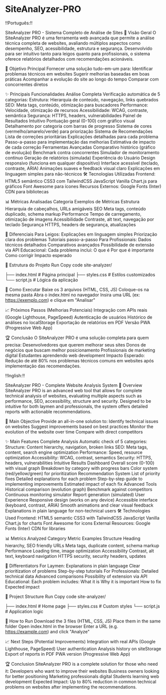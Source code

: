 # SiteAnalyzer-PRO

‼️Português:‼️

SiteAnalyzer PRO - Sistema Completo de Análise de Sites  📌
 Visão Geral O SiteAnalyzer PRO é uma ferramenta web avançada que permite a análise técnica completa de websites, avaliando múltiplos aspectos como desempenho, SEO, acessibilidade, estrutura e segurança.
 Desenvolvido para ser intuitivo tanto para leigos quanto para profissionais, o sistema oferece relatórios detalhados com recomendações acionáveis. 

 🎯 Objetivo Principal Fornecer uma solução tudo-em-um para:  Identificar problemas técnicos em websites Sugerir melhorias baseadas em boas práticas Acompanhar a evolução do site ao longo do tempo Comparar com concorrentes diretos

 ✨ Principais Funcionalidades Análise Completa  Verificação automática de 5 categorias: Estrutura: Hierarquia de conteúdo, navegação, links quebrados SEO: Meta tags, conteúdo, otimização para buscadores Performance: Velocidade, otimização de recursos Acessibilidade: WCAG, contraste, semântica Segurança: HTTPS, headers, vulnerabilidades Painel de Resultados Intuitivo  Pontuação geral (0-100) com gráfico visual Detalhamento por categoria com barras de progresso Sistema de cores (vermelho/amarelo/verde) para priorização Sistema de Recomendações  Lista de correções prioritárias Explicações detalhadas para cada problema Passo-a-passo para implementação das melhorias Estimativa de impacto de cada correção Ferramentas Avançadas  Comparativo histórico (gráfico de evolução) Benchmark contra concorrentes Simulador de monitoramento contínuo Geração de relatórios (simulada) Experiência do Usuário  Design responsivo (funciona em qualquer dispositivo) Interface acessível (teclado, contraste, ARIA) Animações suaves e feedback visual claro Explicações em linguagem simples para não-técnicos 🛠 Tecnologias Utilizadas Frontend:  HTML5 semântico CSS3 com TailwindCSS JavaScript Vanilla Chart.js para gráficos Font Awesome para ícones Recursos Externos:  Google Fonts (Inter) CDN para bibliotecas

 📊 Métricas Analisadas Categoria  Exemplos de Métricas  Estrutura  Hierarquia de cabeçalhos, URLs amigáveis  SEO  Meta tags, conteúdo duplicado, schema markup  Performance  Tempo de carregamento, otimização de imagens  Acessibilidade  Contraste, alt text, navegação por teclado  Segurança  HTTPS, headers de segurança, atualizações

  🌟 Diferenciais Para Leigos:  Explicações em linguagem simples Priorização clara dos problemas Tutoriais passo-a-passo Para Profissionais:  Dados técnicos detalhados Comparativos avançados Possibilidade de extensão via API Educacional:  Cada problema inclui: O que é Por que é importante Como corrigir Impacto esperado 

📂 Estrutura do Projeto Run Copy code site-analyzer/

 ├── index.html # Página principal 
├── styles.css  # Estilos customizados
 └── script.js  # Lógica da aplicação

 🚀 Como Executar Baixe os 3 arquivos (HTML, CSS, JS) Coloque-os na mesma pasta Abra o index.html no navegador Insira uma URL (ex: https://exemplo.com) e clique em "Analisar" 

📈 Próximos Passos (Melhorias Potenciais) Integração com APIs reais (Google Lighthouse, PageSpeed) Autenticação de usuários Histórico de análises no localStorage Exportação de relatórios em PDF Versão PWA (Progressive Web App)

 🏆 Conclusão O SiteAnalyzer PRO é uma solução completa para quem precisa:  Desenvolvedores que querem melhorar seus sites Donos de negócios que buscam melhor posicionamento Profissionais de marketing digital Estudantes aprendendo web development Impacto Esperado: Redução de até 80% nos problemas técnicos comuns em websites após implementação das recomendações.

‼️Inglish:‼️

SiteAnalyzer PRO - Complete Website Analysis System 📌
Overview SiteAnalyzer PRO is an advanced web tool that allows for complete technical analysis of websites, evaluating multiple aspects such as performance, SEO, accessibility, structure and security.
Designed to be intuitive for both laymen and professionals, the system offers detailed reports with actionable recommendations.

🎯 Main Objective Provide an all-in-one solution to: Identify technical issues on websites Suggest improvements based on best practices Monitor the evolution of the website over time Compare with direct competitors

✨ Main Features Complete Analysis Automatic check of 5 categories: Structure: Content hierarchy, navigation, broken links SEO: Meta tags, content, search engine optimization Performance: Speed, resource optimization Accessibility: WCAG, contrast, semantics Security: HTTPS, headers, vulnerabilities Intuitive Results Dashboard Overall score (0-100) with visual graph Breakdown by category with progress bars Color system (red/yellow/green) for prioritization Recommendation System List of priority fixes Detailed explanations for each problem Step-by-step guide to implementing improvements Estimated impact of each fix Advanced Tools Historical comparison (evolution graph) Benchmark against competitors Continuous monitoring simulator Report generation (simulated) User Experience Responsive design (works on any device) Accessible interface (keyboard, contrast, ARIA) Smooth animations and clear visual feedback Explanations in plain language for non-technical users 🛠 Technologies Used Frontend: HTML5 semantic CSS3 with TailwindCSS JavaScript Vanilla Chart.js for charts Font Awesome for icons External Resources: Google Fonts (Inter) CDN for libraries

 📊 Metrics Analyzed Category Metric Examples Structure Heading hierarchy, SEO friendly URLs Meta tags, duplicate content, schema markup Performance Loading time, image optimization Accessibility Contrast, alt text, keyboard navigation HTTPS security, security headers, updates

🌟 Differentiators For Laymen: Explanations in plain language Clear prioritization of problems Step-by-step tutorials For Professionals: Detailed technical data Advanced comparisons Possibility of extension via API Educational: Each problem includes: What it is Why it is important How to fix Expected impact

📂 Project Structure Run Copy code site-analyzer/

├── index.html # Home page 
├── styles.css # Custom styles
└── script.js # Application logic

🚀 How to Run Download the 3 files (HTML, CSS, JS) Place them in the same folder Open index.html in the browser Enter a URL (e.g. https://example.com) and click "Analyze" 

📈 Next Steps (Potential Improvements) Integration with real APIs (Google Lighthouse, PageSpeed) User authentication Analysis history on siteStorage Export of reports in PDF PWA version (Progressive Web App)

🏆 Conclusion SiteAnalyzer PRO is a complete solution for those who need it: Developers who want to improve their websites Business owners looking for better positioning Marketing professionals digital Students learning web development Expected Impact: Up to 80% reduction in common technical problems on websites after implementing the recommendations.

